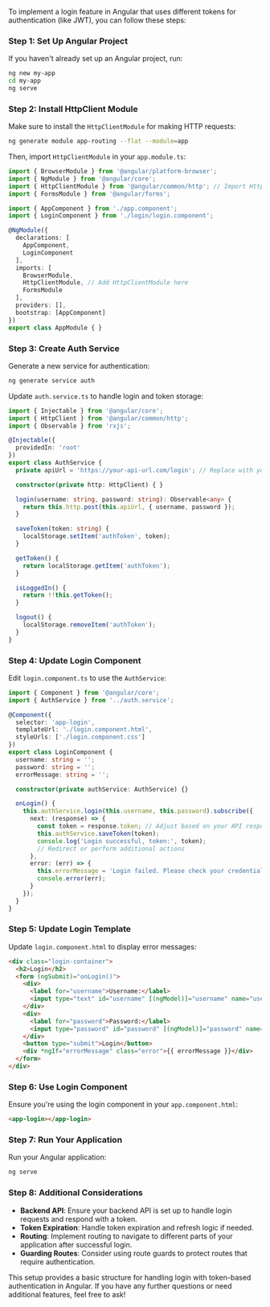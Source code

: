 To implement a login feature in Angular that uses different tokens for authentication (like JWT), you can follow these steps:

### Step 1: Set Up Angular Project

If you haven't already set up an Angular project, run:

```bash
ng new my-app
cd my-app
ng serve
```

### Step 2: Install HttpClient Module

Make sure to install the `HttpClientModule` for making HTTP requests:

```bash
ng generate module app-routing --flat --module=app
```

Then, import `HttpClientModule` in your `app.module.ts`:

```typescript
import { BrowserModule } from '@angular/platform-browser';
import { NgModule } from '@angular/core';
import { HttpClientModule } from '@angular/common/http'; // Import HttpClientModule
import { FormsModule } from '@angular/forms';

import { AppComponent } from './app.component';
import { LoginComponent } from './login/login.component';

@NgModule({
  declarations: [
    AppComponent,
    LoginComponent
  ],
  imports: [
    BrowserModule,
    HttpClientModule, // Add HttpClientModule here
    FormsModule
  ],
  providers: [],
  bootstrap: [AppComponent]
})
export class AppModule { }
```

### Step 3: Create Auth Service

Generate a new service for authentication:

```bash
ng generate service auth
```

Update `auth.service.ts` to handle login and token storage:

```typescript
import { Injectable } from '@angular/core';
import { HttpClient } from '@angular/common/http';
import { Observable } from 'rxjs';

@Injectable({
  providedIn: 'root'
})
export class AuthService {
  private apiUrl = 'https://your-api-url.com/login'; // Replace with your API URL

  constructor(private http: HttpClient) { }

  login(username: string, password: string): Observable<any> {
    return this.http.post(this.apiUrl, { username, password });
  }

  saveToken(token: string) {
    localStorage.setItem('authToken', token);
  }

  getToken() {
    return localStorage.getItem('authToken');
  }

  isLoggedIn() {
    return !!this.getToken();
  }

  logout() {
    localStorage.removeItem('authToken');
  }
}
```

### Step 4: Update Login Component

Edit `login.component.ts` to use the `AuthService`:

```typescript
import { Component } from '@angular/core';
import { AuthService } from '../auth.service';

@Component({
  selector: 'app-login',
  templateUrl: './login.component.html',
  styleUrls: ['./login.component.css']
})
export class LoginComponent {
  username: string = '';
  password: string = '';
  errorMessage: string = '';

  constructor(private authService: AuthService) {}

  onLogin() {
    this.authService.login(this.username, this.password).subscribe({
      next: (response) => {
        const token = response.token; // Adjust based on your API response structure
        this.authService.saveToken(token);
        console.log('Login successful, token:', token);
        // Redirect or perform additional actions
      },
      error: (err) => {
        this.errorMessage = 'Login failed. Please check your credentials.';
        console.error(err);
      }
    });
  }
}
```

### Step 5: Update Login Template

Update `login.component.html` to display error messages:

```html
<div class="login-container">
  <h2>Login</h2>
  <form (ngSubmit)="onLogin()">
    <div>
      <label for="username">Username:</label>
      <input type="text" id="username" [(ngModel)]="username" name="username" required>
    </div>
    <div>
      <label for="password">Password:</label>
      <input type="password" id="password" [(ngModel)]="password" name="password" required>
    </div>
    <button type="submit">Login</button>
    <div *ngIf="errorMessage" class="error">{{ errorMessage }}</div>
  </form>
</div>
```

### Step 6: Use Login Component

Ensure you're using the login component in your `app.component.html`:

```html
<app-login></app-login>
```

### Step 7: Run Your Application

Run your Angular application:

```bash
ng serve
```

### Step 8: Additional Considerations

- **Backend API**: Ensure your backend API is set up to handle login requests and respond with a token.
- **Token Expiration**: Handle token expiration and refresh logic if needed.
- **Routing**: Implement routing to navigate to different parts of your application after successful login.
- **Guarding Routes**: Consider using route guards to protect routes that require authentication.

This setup provides a basic structure for handling login with token-based authentication in Angular. If you have any further questions or need additional features, feel free to ask!